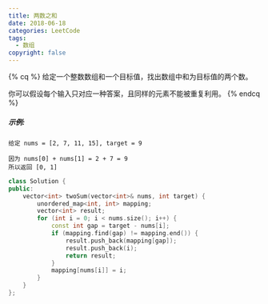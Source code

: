 ```yaml
---
title: 两数之和
date: 2018-06-18
categories: LeetCode
tags: 
  - 数组
copyright: false
---
```

{% cq %}
给定一个整数数组和一个目标值，找出数组中和为目标值的两个数。

你可以假设每个输入只对应一种答案，且同样的元素不能被重复利用。
{% endcq %}
<!-- more -->

##### 示例:

```
给定 nums = [2, 7, 11, 15], target = 9

因为 nums[0] + nums[1] = 2 + 7 = 9
所以返回 [0, 1]
```

``` cpp
class Solution {
public:
    vector<int> twoSum(vector<int>& nums, int target) {
        unordered_map<int, int> mapping;
        vector<int> result;
        for (int i = 0; i < nums.size(); i++) {
            const int gap = target - nums[i];
            if (mapping.find(gap) != mapping.end()) {
                result.push_back(mapping[gap]);
                result.push_back(i);
                return result;
            }
            mapping[nums[i]] = i;
        }
    }
};
```
